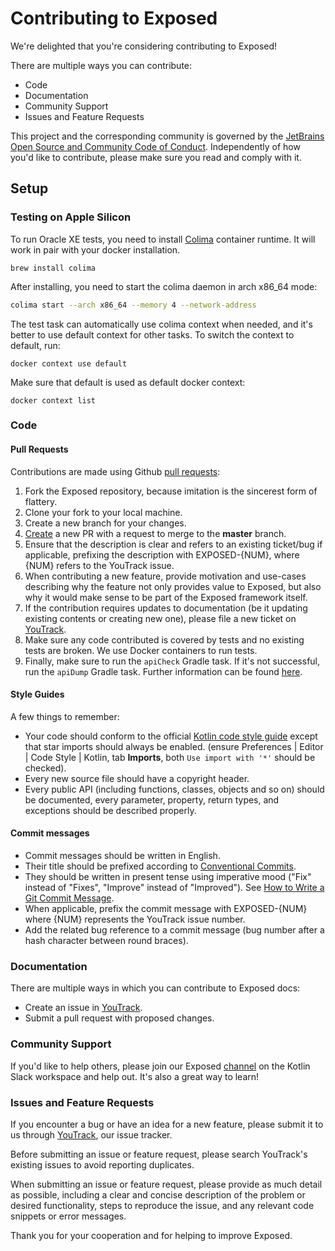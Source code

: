 # Contributing to Exposed

We're delighted that you're considering contributing to Exposed!

There are multiple ways you can contribute:

* Code
* Documentation
* Community Support
* Issues and Feature Requests

This project and the corresponding community is governed by
the [JetBrains Open Source and Community Code of Conduct](https://confluence.jetbrains.com/display/ALL/JetBrains+Open+Source+and+Community+Code+of+Conduct).
Independently of how you'd like to contribute, please make sure you read and comply with it.

## Setup

### Testing on Apple Silicon
To run Oracle XE tests, you need to install [Colima](https://github.com/abiosoft/colima) container runtime. It will work in pair with your docker installation.
```shell
brew install colima
```

After installing, you need to start the colima daemon in arch x86_64 mode:
```Bash
colima start --arch x86_64 --memory 4 --network-address
```

The test task can automatically use colima context when needed, and it's better to use default context for other tasks.
To switch the context to default, run:
```shell
docker context use default
```

Make sure that default is used as default docker context:
```shell
docker context list
```

### Code

#### Pull Requests

Contributions are made using Github [pull requests](https://help.github.com/en/articles/about-pull-requests):

1. Fork the Exposed repository, because imitation is the sincerest form of flattery.
2. Clone your fork to your local machine.
3. Create a new branch for your changes.
4. [Create](https://github.com/JetBrains/Exposed/compare) a new PR with a request to merge to the **master** branch.
5. Ensure that the description is clear and refers to an existing ticket/bug if applicable, prefixing the description with
   EXPOSED-{NUM}, where {NUM} refers to the YouTrack issue.
6. When contributing a new feature, provide motivation and use-cases describing why
   the feature not only provides value to Exposed, but also why it would make sense to be part of the Exposed framework itself.
7. If the contribution requires updates to documentation (be it updating existing contents or creating new one), please
   file a new ticket on [YouTrack](https://youtrack.jetbrains.com/issues/EXPOSED).
8. Make sure any code contributed is covered by tests and no existing tests are broken. We use Docker containers to run tests.
9. Finally, make sure to run the `apiCheck` Gradle task. If it's not successful, run the `apiDump` Gradle task. Further information can be
   found [here](https://github.com/Kotlin/binary-compatibility-validator).

#### Style Guides

A few things to remember:

* Your code should conform to the official [Kotlin code style guide](https://kotlinlang.org/docs/reference/coding-conventions.html)
  except that star imports should always be enabled.
  (ensure Preferences | Editor | Code Style | Kotlin, tab **Imports**, both `Use import with '*'` should be checked).
* Every new source file should have a copyright header.
* Every public API (including functions, classes, objects and so on) should be documented,
  every parameter, property, return types, and exceptions should be described properly.

#### Commit messages

* Commit messages should be written in English.
* Their title should be prefixed according to [Conventional Commits](https://www.conventionalcommits.org/en/v1.0.0/#summary).
* They should be written in present tense using imperative mood ("Fix" instead of "Fixes", "Improve" instead of "Improved").
  See [How to Write a Git Commit Message](https://chris.beams.io/posts/git-commit/).
* When applicable, prefix the commit message with EXPOSED-{NUM} where {NUM} represents the YouTrack issue number.
* Add the related bug reference to a commit message (bug number after a hash character between round braces).

### Documentation

There are multiple ways in which you can contribute to Exposed docs:

- Create an issue in [YouTrack](https://youtrack.jetbrains.com/issues/EXPOSED).
- Submit a pull request with proposed changes.

### Community Support

If you'd like to help others, please join our Exposed [channel](https://kotlinlang.slack.com/archives/C0CG7E0A1) on the Kotlin Slack workspace and
help out. It's also a great way to learn!

### Issues and Feature Requests

If you encounter a bug or have an idea for a new feature, please submit it to us through [YouTrack](https://youtrack.jetbrains.com/issues/EXPOSED),
our issue tracker.

Before submitting an issue or feature request, please search YouTrack's existing issues to avoid reporting duplicates.

When submitting an issue or feature request, please provide as much detail as possible, including a clear and concise description of the problem or
desired functionality, steps to reproduce the issue, and any relevant code snippets or error messages.

Thank you for your cooperation and for helping to improve Exposed.